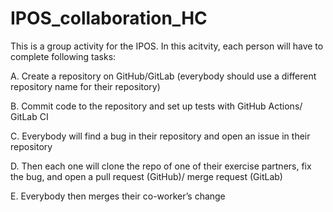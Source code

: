 # IPOS_collaboration_HC

This is a group activity for the IPOS. In this acitvity, each person will have to complete following tasks:

A. Create a repository on GitHub/GitLab (everybody should use a different repository name for their repository)

B. Commit code to the repository and set up tests with GitHub Actions/ GitLab CI

C. Everybody will find a bug in their repository and open an issue in their repository

D. Then each one will clone the repo of one of their exercise partners, fix the bug, and open a pull request (GitHub)/ merge request (GitLab)

E. Everybody then merges their co-worker’s change
